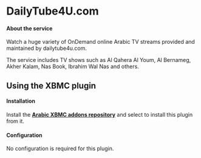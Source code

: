 DailyTube4U.com
===============

#### About the service ####
Watch a huge variety of OnDemand online Arabic TV streams provided and maintained by dailytube4u.com.

The service includes TV shows such as Al Qahera Al Youm, Al Bernameg, Akher Kalam, Nas Book, Ibrahim Wal Nas and others.

Using the XBMC plugin
---------------------
#### Installation ####
Install the **[Arabic XBMC addons repository](https://github.com/hadynz/repository.arabic.xbmc-addons#arabic-xbmc-repository)** and select to install this plugin from it.

#### Configuration #####
No configuration is required for this plugin.
